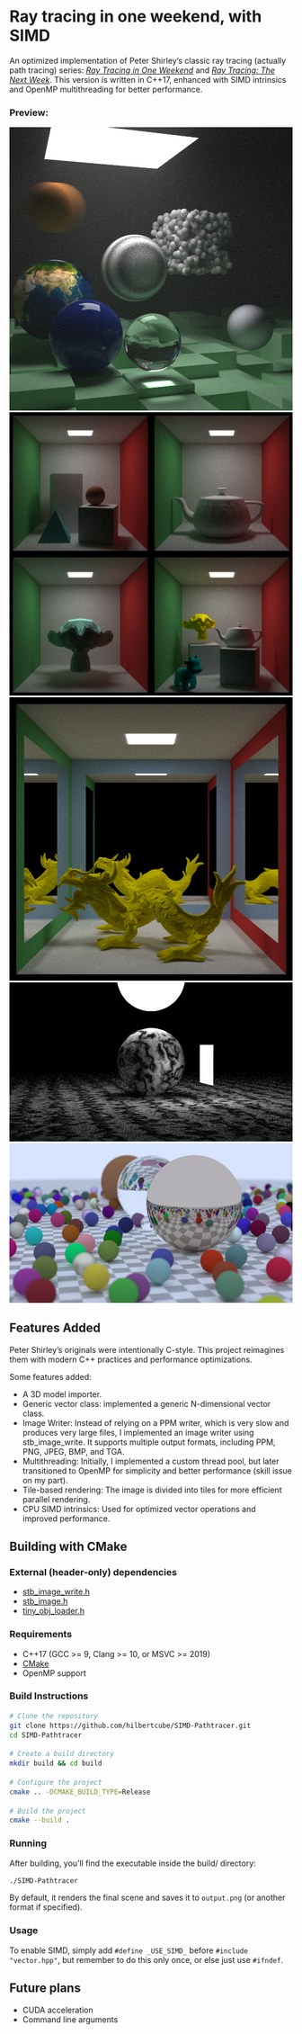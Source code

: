 # Ray tracing in one weekend, with SIMD
An optimized implementation of Peter Shirley’s classic ray tracing (actually path tracing) series: [*Ray Tracing in One Weekend*](https://raytracing.github.io/books/RayTracingInOneWeekend.html) and [*Ray Tracing: The Next Week*](https://raytracing.github.io/books/RayTracingTheNextWeek.html). This version is written in C++17, enhanced with SIMD intrinsics and OpenMP multithreading for better performance.

### Preview:

![Final scene](images/final_scene.png)
![Cornell Box](images/merge_cornell.png)
![Cornell Box](images/dragon.png)
![Perlin Sphere](images/light.png)
![Spheres](images/spheres.png)

## Features Added

Peter Shirley’s originals were intentionally C-style. This project reimagines them with modern C++ practices and performance optimizations.

Some features added:
- A 3D model importer.
- Generic vector class: implemented a generic N-dimensional vector class.
- Image Writer: Instead of relying on a PPM writer, which is very slow and produces very large files, I implemented an image writer using stb_image_write. It supports multiple output formats, including PPM, PNG, JPEG, BMP, and TGA.
- Multithreading: Initially, I implemented a custom thread pool, but later transitioned to OpenMP for simplicity and better performance (skill issue on my part).
- Tile-based rendering: The image is divided into tiles for more efficient parallel rendering.
- CPU SIMD intrinsics: Used for optimized vector operations and improved performance.

## Building with CMake
### External (header-only) dependencies
- [stb_image_write.h](https://github.com/nothings/stb/blob/master/stb_image_write.h)
- [stb_image.h](https://github.com/nothings/stb/blob/master/stb_image.h)
- [tiny_obj_loader.h](https://github.com/tinyobjloader/tinyobjloader)

### Requirements
- C++17 (GCC >= 9, Clang >= 10, or MSVC >= 2019)
- [CMake](https://cmake.org/)
- OpenMP support

### Build Instructions
```bash
# Clone the repository
git clone https://github.com/hilbertcube/SIMD-Pathtracer.git
cd SIMD-Pathtracer

# Create a build directory
mkdir build && cd build

# Configure the project
cmake .. -DCMAKE_BUILD_TYPE=Release

# Build the project
cmake --build .
```

### Running

After building, you’ll find the executable inside the build/ directory:
```bash
./SIMD-Pathtracer
```
By default, it renders the final scene and saves it to `output.png` (or another format if specified).

### Usage
To enable SIMD, simply add `#define _USE_SIMD_` before `#include "vector.hpp"`, but remember to do this only once, or else just use `#ifndef`.

## Future plans
- CUDA acceleration
- Command line arguments